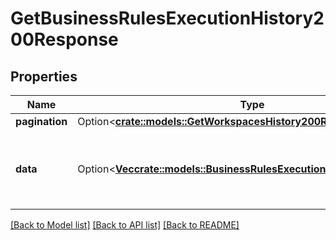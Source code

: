 # GetBusinessRulesExecutionHistory200Response

## Properties

Name | Type | Description | Notes
------------ | ------------- | ------------- | -------------
**pagination** | Option<[**crate::models::GetWorkspacesHistory200ResponsePagination**](getWorkspacesHistory_200_response_pagination.md)> |  | [optional]
**data** | Option<[**Vec<crate::models::BusinessRulesExecutionHistoryEvent>**](BusinessRulesExecutionHistoryEvent.md)> | A list of business rule execution history events. | [optional]

[[Back to Model list]](../README.md#documentation-for-models) [[Back to API list]](../README.md#documentation-for-api-endpoints) [[Back to README]](../README.md)


